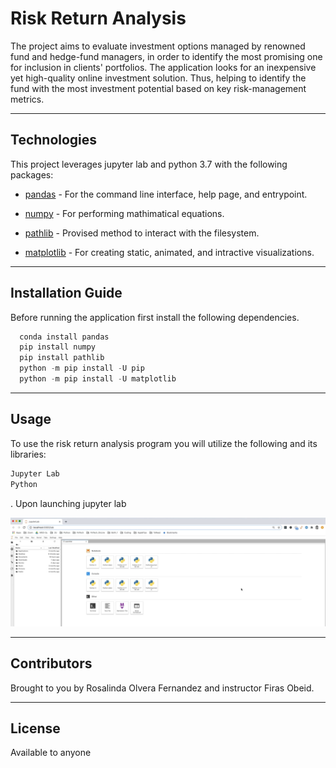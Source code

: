 # Risk Return Analysis

The project aims to evaluate investment options managed by renowned fund and hedge-fund managers, in order to identify the most promising one for inclusion in clients' portfolios. The application looks for an inexpensive yet high-quality online investment solution. Thus, helping to identify the fund with the most investment potential based on key risk-management metrics.





---

## Technologies

This project leverages jupyter lab and python 3.7 with the following packages:

* [pandas](https://github.com/google/python-fire) - For the command line interface, help page, and entrypoint.

* [numpy](https://numpy.org/install/) - For performing mathimatical equations.

* [pathlib](https://docs.python.org/3/library/pathlib.html) - Provised method to interact with the filesystem.

* [matplotlib](https://matplotlib.org/stable/users/installing/index.html) - For creating static, animated, and intractive visualizations.

---

## Installation Guide

Before running the application first install the following dependencies.

```python
  conda install pandas
  pip install numpy
  pip install pathlib
  python -m pip install -U pip
  python -m pip install -U matplotlib
```

---

## Usage

To use the risk return analysis program you will utilize the following and its libraries:

```python
Jupyter Lab
Python
```
.
Upon launching jupyter lab

![Risk Return Analisys Prompts](images/jupyter_lab.png)


---

## Contributors

Brought to you by Rosalinda Olvera Fernandez and instructor Firas Obeid.

---

## License

Available to anyone
